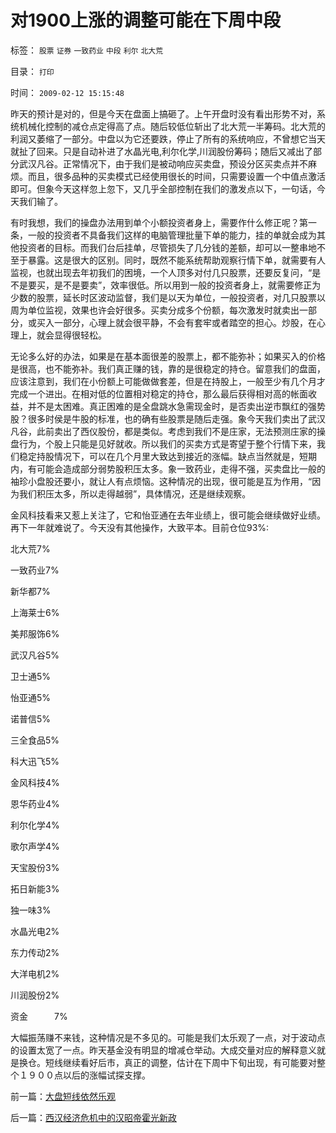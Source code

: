 # 对1900上涨的调整可能在下周中段

标签： `股票` `证券` `一致药业` `中段` `利尔` `北大荒` 

目录： `打印`

时间： `2009-02-12 15:15:48`

昨天的预计是对的，但是今天在盘面上搞砸了。上午开盘时没有看出形势不对，系统机械化控制的减仓点定得高了点。随后较低位斩出了北大荒一半筹码。北大荒的利润又萎缩了一部分。中盘以为它还要跌，停止了所有的系统响应，不曾想它当天就扯了回来。只是自动补进了水晶光电,利尔化学,川润股份筹码；随后又减出了部分武汉凡谷。正常情况下，由于我们是被动响应买卖盘，预设分区买卖点并不麻烦。而且，很多品种的买卖模式已经使用很长的时间，只需要设置一个中值点激活即可。但象今天这样忽上忽下，又几乎全部控制在我们的激发点以下，一句话，今天我们输了。

有时我想，我们的操盘办法用到单个小额投资者身上，需要作什么修正呢？第一条，一般的投资者不具备我们这样的电脑管理批量下单的能力，挂的单就会成为其他投资者的目标。而我们台后挂单，尽管损失了几分钱的差额，却可以一整串地不至于暴露。这是很大的区别。同时，既然不能系统帮助观察行情下单，就需要有人监视，也就出现去年初我们的困境，一个人顶多对付几只股票，还要反复问，“是不是要买，是不是要卖”，效率很低。所以用到一般的投资者身上，就需要修正为少数的股票，延长时区波动监督，我们是以天为单位，一般投资者，对几只股票以周为单位监视，效果也许会好很多。买卖分成多个份额，每次激发时就卖出一部分，或买入一部分，心理上就会很平静，不会有套牢或者踏空的担心。炒股，在心理上，就会显得很轻松。

无论多么好的办法，如果是在基本面很差的股票上，都不能弥补；如果买入的价格是很高，也不能弥补。我们真正赚的钱，靠的是很稳定的持仓。留意我们的盘面，应该注意到，我们在小份额上可能做做套差，但是在持股上，一般至少有几个月才完成一个进出。在相对低的位置相对稳定的持仓，那么最后获得相对高的帐面收益，并不是太困难。真正困难的是全盘跳水急需现金时，是否卖出逆市飘红的强势股？很多时侯是牛股的标准，也的确有些股票是随后走强。象今天我们卖出了武汉凡谷，此前卖出了西仪股份，都是类似。考虑到我们不是庄家，无法预测庄家的操盘行为，个股上只能是见好就收。所以我们的买卖方式是寄望于整个行情下来，我们稳定持股情况下，可以在几个月里大致达到接近的涨幅。缺点当然就是，短期内，有可能会造成部分弱势股积压太多。象一致药业，走得不强，买卖盘比一般的袖珍小盘股还要小，就让人有点烦恼。这种情况的出现，很可能是互为作用，“因为我们积压太多，所以走得越弱”，具体情况，还是继续观察。

金风科技看来又惹上关注了，它和怡亚通在去年业绩上，很可能会继续做好业绩。再下一年就难说了。今天没有其他操作，大致平本。目前仓位93%:

北大荒7%

一致药业7%

新华都7%

上海莱士6%

美邦服饰6%

武汉凡谷5%

卫士通5%

怡亚通5%

诺普信5%

三全食品5%

科大迅飞5%

金风科技4%

恩华药业4%

利尔化学4%

歌尔声学4%

天宝股份3%

拓日新能3%

独一味3%

水晶光电2%

东力传动2%

大洋电机2%

川润股份2%

资金　　　7%

大幅振荡赚不来钱，这种情况是不多见的。可能是我们太乐观了一点，对于波动点的设置太宽了一点。昨天基金没有明显的增减仓举动。大成交量对应的解释意义就是换仓。短线继续看好后市，真正的调整，估计在下周中下旬出现，有可能要对整个１９００点以后的涨幅试探支撑。



前一篇：[大盘短线依然乐观](../../../2009/2/11/大盘短线依然乐观.md)

后一篇：[西汉经济危机中的汉昭帝霍光新政](../../../2009/2/12/西汉经济危机中的汉昭帝霍光新政.md)